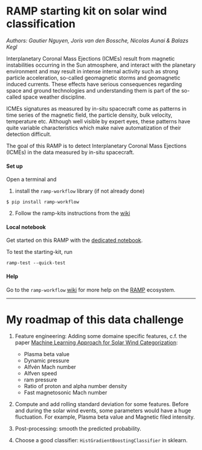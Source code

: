 # RAMP starting kit on solar wind classification


_Authors: Gautier Nguyen, Joris van den Bossche, Nicolas Aunai & Balazs Kegl_

Interplanetary Coronal Mass Ejections (ICMEs) result from magnetic instabilities occurring in the Sun atmosphere, and interact with the planetary environment and may result in intense internal activity such as strong particle acceleration, so-called geomagnetic storms and geomagnetic induced currents. These effects have serious consequences regarding space and ground technologies and understanding them is part of the so-called space weather discipline.

ICMEs signatures as measured by in-situ spacecraft come as patterns in time series of the magnetic field, the particle density, bulk velocity, temperature etc. Although well visible by expert eyes, these patterns have quite variable characteristics which make naive automatization of their detection difficult.

The goal of this RAMP is to detect Interplanetary Coronal Mass Ejections (ICMEs) in the data measured by in-situ spacecraft.


#### Set up

Open a terminal and

1. install the `ramp-workflow` library (if not already done)
  ```
  $ pip install ramp-workflow
  ```
  
2. Follow the ramp-kits instructions from the [wiki](https://github.com/paris-saclay-cds/ramp-workflow/wiki/Getting-started-with-a-ramp-kit)

#### Local notebook

Get started on this RAMP with the [dedicated notebook](solar_wind_starting_kit.ipynb).

To test the starting-kit, run


```
ramp-test --quick-test
```

#### Help
Go to the `ramp-workflow` [wiki](https://github.com/paris-saclay-cds/ramp-workflow/wiki) for more help on the [RAMP](https://ramp.studio) ecosystem.

---

# My roadmap of this data challenge

1. Feature engineering:
Adding some domaine specific features, c.f. the paper [Machine Learning Approach for Solar Wind
Categorization](https://agupubs.onlinelibrary.wiley.com/doi/full/10.1029/2019EA000997): 
      - Plasma beta value
      - Dynamic pressure
      - Alfvén Mach number
      - Alfven speed
      - ram pressure
      - Ratio of proton and alpha number density
      - Fast magnetosonic Mach number
  
2. Compute and add rolling standard deviation for some features. Before and during the solar wind events, some parameters would have a huge fluctuation. For example, Plasma beta value and Magnetic filed intensity.

3. Post-processing: smooth the predicted probability.

4. Choose a good classifier: `HistGradientBoostingClassifier` in sklearn. 


